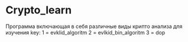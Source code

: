 # Crypto_learn
Программа включающая в себя различные виды крипто анализа для изучения
key:
1 = evklid_algoritm
2 = evlkid_bin_algoritm
3 = dop
